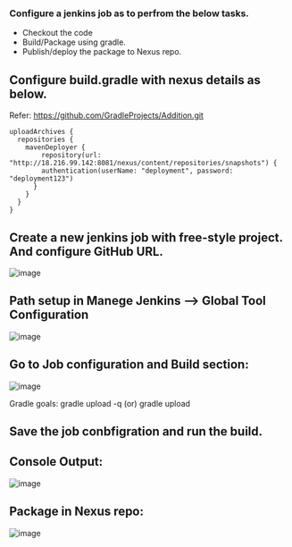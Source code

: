 ### Configure a jenkins job as to perfrom the below tasks.

  * Checkout the code
  * Build/Package using gradle.
  * Publish/deploy the package to Nexus repo.


##  Configure build.gradle with nexus details as below.
  
Refer: https://github.com/GradleProjects/Addition.git

    uploadArchives {
      repositories {
        mavenDeployer {
            repository(url: "http://18.216.99.142:8081/nexus/content/repositories/snapshots") {
            authentication(userName: "deployment", password: "deployment123")
          }
        }
      }
    }
  
## Create a new jenkins job with free-style project. And configure GitHub URL.

![image](https://user-images.githubusercontent.com/24622526/43774023-35f2bbd8-9a37-11e8-8102-e4da9c88365d.png)

## Path setup in Manege Jenkins --> Global Tool Configuration

![image](https://user-images.githubusercontent.com/24622526/43774123-a343761e-9a37-11e8-9566-bef455e61808.png)


## Go to Job configuration and Build section:

![image](https://user-images.githubusercontent.com/24622526/43774088-8477ffac-9a37-11e8-9c3a-bcf06a9fc2cd.png)

Gradle goals: gradle upload -q (or) gradle upload

## Save the job conbfigration and run the build.

## Console Output:

![image](https://user-images.githubusercontent.com/24622526/43774186-dad8f0c2-9a37-11e8-8947-171f7516de0c.png)

## Package in Nexus repo:

![image](https://user-images.githubusercontent.com/24622526/43774237-011c61ce-9a38-11e8-95e8-355328409c74.png)

